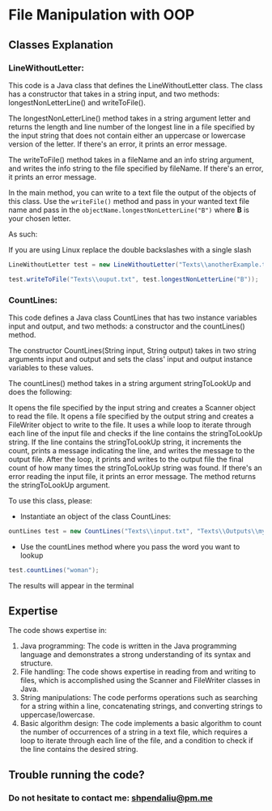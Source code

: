 # File Manipulation with OOP

## Classes Explanation

### LineWithoutLetter:
This code is a Java class that defines the LineWithoutLetter class. The class has a constructor that takes in a string input, and two methods: longestNonLetterLine() and writeToFile().

The longestNonLetterLine() method takes in a string argument letter and returns the length and line number of the longest line in a file specified by the input string that does not contain either an uppercase or lowercase version of the letter. If there's an error, it prints an error message.

The writeToFile() method takes in a fileName and an info string argument, and writes the info string to the file specified by fileName. If there's an error, it prints an error message.

In the main method, you can write to a text file the output of the objects of this class. 
Use the `writeFile()` method and pass in your wanted text file name and pass in
the `objectName.longestNonLetterLine("B")` where **B** is your chosen letter.

As such: 

If you are using Linux replace the double backslashes with a single slash
```java
LineWithoutLetter test = new LineWithoutLetter("Texts\\anotherExample.txt");

test.writeToFile("Texts\\ouput.txt", test.longestNonLetterLine("B"));
```

### CountLines:
This code defines a Java class CountLines that has two instance variables input and output, and two methods: a constructor and the countLines() method.

The constructor CountLines(String input, String output) takes in two string arguments input and output and sets the class' input and output instance variables to these values.

The countLines() method takes in a string argument stringToLookUp and does the following:

It opens the file specified by the input string and creates a Scanner object to read the file.
It opens a file specified by the output string and creates a FileWriter object to write to the file.
It uses a while loop to iterate through each line of the input file and checks if the line contains the stringToLookUp string.
If the line contains the stringToLookUp string, it increments the count, prints a message indicating the line, and writes the message to the output file.
After the loop, it prints and writes to the output file the final count of how many times the stringToLookUp string was found.
If there's an error reading the input file, it prints an error message.
The method returns the stringToLookUp argument.

To use this class, please: 
* Instantiate an object of the class CountLines:
```java
ountLines test = new CountLines("Texts\\input.txt", "Texts\\Outputs\\myfile.txt");
```
* Use the countLines method where you pass the word you want to lookup
```java
test.countLines("woman");
```

The results will appear in the terminal

## Expertise
The code shows expertise in:
1. Java programming: The code is written in the Java programming language and demonstrates a strong understanding of its syntax and structure.
2. File handling: The code shows expertise in reading from and writing to files, which is accomplished using the Scanner and FileWriter classes in Java.
3. String manipulations: The code performs operations such as searching for a string within a line, concatenating strings, and converting strings to uppercase/lowercase.
4. Basic algorithm design: The code implements a basic algorithm to count the number of occurrences of a string in a text file, which requires a loop to iterate through each line of the file, and a condition to check if the line contains the desired string.


## Trouble running the code?
### Do not hesitate to contact me: **shpendaliu@pm.me**
